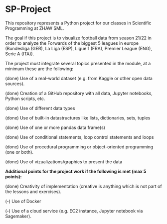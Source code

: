 # SP-Project
This repository represents a Python project for our classes in Scientific Programming at ZHAW SML. 

The goal if this project is to visualize football data from season 21/22 in order to analyze the Forwards of the biggest 5 leagues in europe (Bundesliga (GER), 
La Liga (ESP), Ligue 1 (FRA), Premier League (ENG), Serie A (ITA)).


The project must integrate several topics presented in the module, at a minimum these are the following: 

(done) Use of a real-world dataset (e.g. from Kaggle or other open data sources).

(done) Creation of a GitHub repository with all data, Jupyter notebooks, Python scripts, etc.

(done) Use of different data types

(done) Use of built-in datastructures like lists, dictionaries, sets, tuples

(done) Use of one or more pandas data frame(s)

(done) Use of conditional statements, loop control statements and loops

(done) Use of procedural programming or object-oriented programming (one or both).

(done) Use of vizualizations/graphics to present the data




<b>Additional points for the project work if the following is met (max 5 points):</b>

(done) Creativity of implementation (creative is anything which is not part of the lessons and exercises).

(-) Use of Docker

(-) Use of a cloud service (e.g. EC2 instance, Jupyter notebook via Sagemaker).
